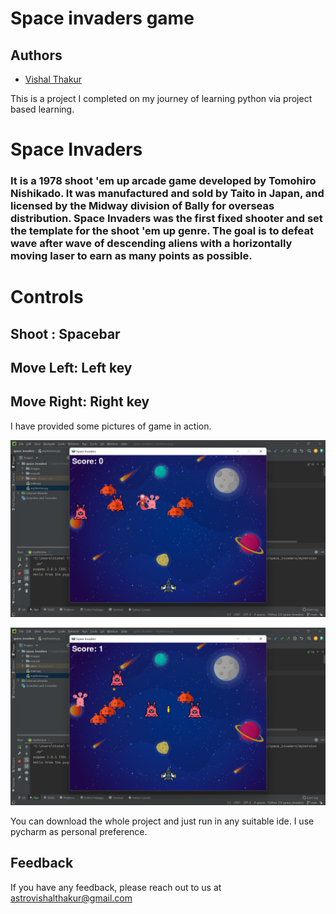 # Space invaders game
## Authors

- [Vishal Thakur](https://www.github.com/astrovishalthakur)



This is a project I completed on my journey of learning python via project based learning.

<h1>Space Invaders</h1><h3>It is a 1978 shoot 'em up arcade game developed by Tomohiro Nishikado. 
It was manufactured and sold by Taito in Japan, and licensed by the Midway division of Bally for overseas distribution. 
Space Invaders was the first fixed shooter and set the template for the shoot 'em up genre. 
The goal is to defeat wave after wave of descending aliens with a horizontally moving laser to earn as many points as possible.</h3>

<h1>Controls</h1>
<h2> Shoot : Spacebar</h2>
<h2> Move Left: Left key</h2>
<h2> Move Right: Right key</h2>

I have provided some pictures of game in action.

![](readimg/Screenshot%20(4).png)



![](readimg/Screenshot%20(5).png)


You can download the whole project and just run in any suitable ide. I use pycharm as personal preference.

## Feedback

If you have any feedback, please reach out to us at astrovishalthakur@gmail.com

